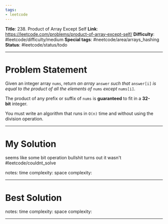 ```yaml
---
tags:
- leetcode
---
```

**Title**: 238. Product of Array Except Self
**Link**: https://leetcode.com/problems/product-of-array-except-self/
**Difficulty**: #leetcode/difficulty/medium 
**Special tags**: #neetcode/area/arrays_hashing  
**Status**: #leetcode/status/todo

---
# Problem Statement

Given an integer array `nums`, return _an array_ `answer` _such that_ `answer[i]` _is equal to the product of all the elements of_ `nums` _except_ `nums[i]`.

The product of any prefix or suffix of `nums` is **guaranteed** to fit in a **32-bit** integer.

You must write an algorithm that runs in `O(n)` time and without using the division operation.

---
# My Solution

seems like some bit operation bullshit
turns out it wasn't
#leetcode/couldnt_solve


notes: 
time complexity: 
space complexity: 

---
# Best Solution

notes: 
time complexity: 
space complexity: 

---

